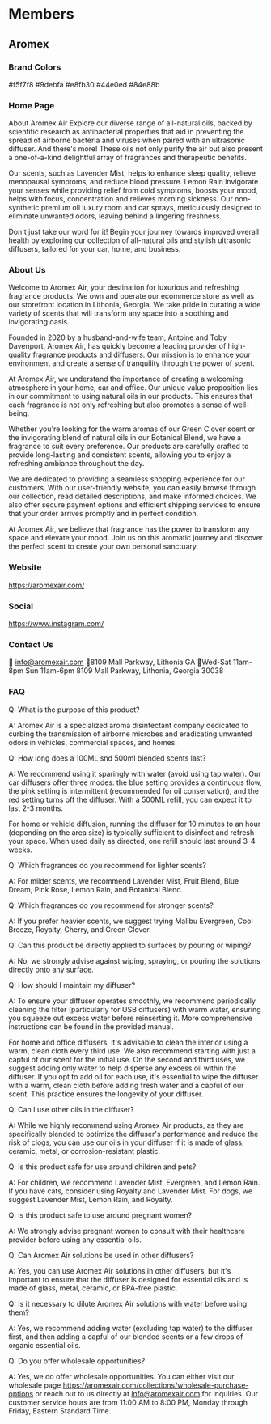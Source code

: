 # Members

## Aromex


### Brand Colors

#f5f7f8
#9debfa
#e8fb30
#44e0ed
#84e88b

### Home Page

About Aromex Air
Explore our diverse range of all-natural oils, backed by scientific research as antibacterial properties that aid in preventing the spread of airborne bacteria and viruses when paired with an ultrasonic diffuser. And there's more! These oils not only purify the air but also present a one-of-a-kind delightful array of fragrances and therapeutic benefits.

Our scents, such as Lavender Mist, helps to enhance sleep quality, relieve menopausal symptoms, and reduce blood pressure. Lemon Rain invigorate your senses while providing relief from cold symptoms, boosts your mood, helps with focus, concentration and relieves morning sickness. Our non-synthetic premium oil luxury room and car sprays, meticulously designed to eliminate unwanted odors, leaving behind a lingering freshness.

Don't just take our word for it! Begin your journey towards improved overall health by exploring our collection of all-natural oils and stylish ultrasonic diffusers, tailored for your car, home, and business.

### About Us

Welcome to Aromex Air, your destination for luxurious and refreshing fragrance products. We own and operate our ecommerce store as well as our storefront location in Lithonia, Georgia. We take pride in curating a wide variety of scents that will transform any space into a soothing and invigorating oasis.

Founded in 2020 by a husband-and-wife team, Antoine and Toby Davenport, Aromex Air, has quickly become a leading provider of high-quality fragrance products and diffusers. Our mission is to enhance your environment and create a sense of tranquility through the power of scent.

At Aromex Air, we understand the importance of creating a welcoming atmosphere in your home, car and office. Our unique value proposition lies in our commitment to using natural oils in our products. This ensures that each fragrance is not only refreshing but also promotes a sense of well-being.

Whether you're looking for the warm aromas of our Green Clover scent or the invigorating blend of natural oils in our Botanical Blend, we have a fragrance to suit every preference. Our products are carefully crafted to provide long-lasting and consistent scents, allowing you to enjoy a refreshing ambiance throughout the day.

We are dedicated to providing a seamless shopping experience for our customers. With our user-friendly website, you can easily browse through our collection, read detailed descriptions, and make informed choices. We also offer secure payment options and efficient shipping services to ensure that your order arrives promptly and in perfect condition.

At Aromex Air, we believe that fragrance has the power to transform any space and elevate your mood. Join us on this aromatic journey and discover the perfect scent to create your own personal sanctuary.

### Website

https://aromexair.com/

### Social

https://www.instagram.com/

### Contact Us
📩 info@aromexair.com
📍8109 Mall Parkway, Lithonia GA
🏪Wed-Sat 11am-8pm Sun 11am-6pm
8109 Mall Parkway, Lithonia, Georgia 30038

### FAQ

Q: What is the purpose of this product?

A: Aromex Air is a specialized aroma disinfectant company dedicated to curbing the transmission of airborne microbes and eradicating unwanted odors in vehicles, commercial spaces, and homes.

Q: How long does a 100ML snd 500ml blended scents last?

A: We recommend using it sparingly with water (avoid using tap water). Our car diffusers offer three modes: the blue setting provides a continuous flow, the pink setting is intermittent (recommended for oil conservation), and the red setting turns off the diffuser. With a 500ML refill, you can expect it to last 2-3 months.

For home or vehicle diffusion, running the diffuser for 10 minutes to an hour (depending on the area size) is typically sufficient to disinfect and refresh your space. When used daily as directed, one refill should last around 3-4 weeks.

Q: Which fragrances do you recommend for lighter scents?

A: For milder scents, we recommend Lavender Mist, Fruit Blend, Blue Dream, Pink Rose, Lemon Rain, and Botanical Blend.

Q: Which fragrances do you recommend for stronger scents?

A: If you prefer heavier scents, we suggest trying Malibu Evergreen, Cool Breeze, Royalty, Cherry, and Green Clover.

Q: Can this product be directly applied to surfaces by pouring or wiping?

A: No, we strongly advise against wiping, spraying, or pouring the solutions directly onto any surface.

Q: How should I maintain my diffuser?

A: To ensure your diffuser operates smoothly, we recommend periodically cleaning the filter (particularly for USB diffusers) with warm water, ensuring you squeeze out excess water before reinserting it. More comprehensive instructions can be found in the provided manual.

For home and office diffusers, it's advisable to clean the interior using a warm, clean cloth every third use. We also recommend starting with just a capful of our scent for the initial use. On the second and third uses, we suggest adding only water to help disperse any excess oil within the diffuser. If you opt to add oil for each use, it's essential to wipe the diffuser with a warm, clean cloth before adding fresh water and a capful of our scent. This practice ensures the longevity of your diffuser.

Q: Can I use other oils in the diffuser?

A: While we highly recommend using Aromex Air products, as they are specifically blended to optimize the diffuser's performance and reduce the risk of clogs, you can use our oils in your diffuser if it is made of glass, ceramic, metal, or corrosion-resistant plastic.

Q: Is this product safe for use around children and pets?

A: For children, we recommend Lavender Mist, Evergreen, and Lemon Rain. If you have cats, consider using Royalty and Lavender Mist. For dogs, we suggest Lavender Mist, Lemon Rain, and Royalty.

Q: Is this product safe to use around pregnant women?

A: We strongly advise pregnant women to consult with their healthcare provider before using any essential oils.

Q: Can Aromex Air solutions be used in other diffusers?

A: Yes, you can use Aromex Air solutions in other diffusers, but it's important to ensure that the diffuser is designed for essential oils and is made of glass, metal, ceramic, or BPA-free plastic.

Q: Is it necessary to dilute Aromex Air solutions with water before using them?

A: Yes, we recommend adding water (excluding tap water) to the diffuser first, and then adding a capful of our blended scents or a few drops of organic essential oils.

Q: Do you offer wholesale opportunities?

A: Yes, we do offer wholesale opportunities. You can either visit our wholesale page https://aromexair.com/collections/wholesale-purchase-options or reach out to us directly at info@aromexair.com for inquiries. Our customer service hours are from 11:00 AM to 8:00 PM, Monday through Friday, Eastern Standard Time.